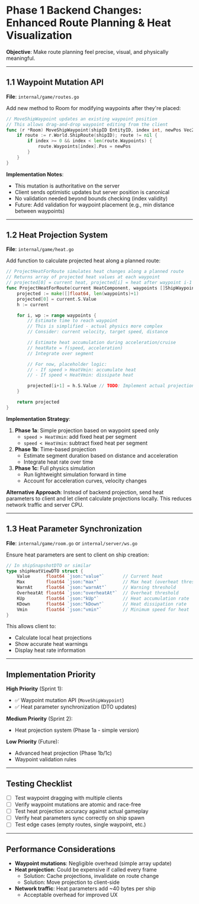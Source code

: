# Phase 1 Backend Changes: Enhanced Route Planning & Heat Visualization

**Objective**: Make route planning feel precise, visual, and physically meaningful.

---

## 1.1 Waypoint Mutation API

**File**: `internal/game/routes.go`

Add new method to Room for modifying waypoints after they're placed:

```go
// MoveShipWaypoint updates an existing waypoint position
// This allows drag-and-drop waypoint editing from the client
func (r *Room) MoveShipWaypoint(shipID EntityID, index int, newPos Vec2) {
    if route := r.World.ShipRoute(shipID); route != nil {
        if index >= 0 && index < len(route.Waypoints) {
            route.Waypoints[index].Pos = newPos
        }
    }
}
```

**Implementation Notes**:
- This mutation is authoritative on the server
- Client sends optimistic updates but server position is canonical
- No validation needed beyond bounds checking (index validity)
- Future: Add validation for waypoint placement (e.g., min distance between waypoints)

---

## 1.2 Heat Projection System

**File**: `internal/game/heat.go`

Add function to calculate projected heat along a planned route:

```go
// ProjectHeatForRoute simulates heat changes along a planned route
// Returns array of projected heat values at each waypoint
// projected[0] = current heat, projected[i] = heat after waypoint i-1
func ProjectHeatForRoute(current HeatComponent, waypoints []ShipWaypoint, now float64) []float64 {
    projected := make([]float64, len(waypoints)+1)
    projected[0] = current.S.Value
    h := current

    for i, wp := range waypoints {
        // Estimate time to reach waypoint
        // This is simplified - actual physics more complex
        // Consider: current velocity, target speed, distance

        // Estimate heat accumulation during acceleration/cruise
        // heatRate = f(speed, acceleration)
        // Integrate over segment

        // For now, placeholder logic:
        // - If speed > HeatVmin: accumulate heat
        // - If speed < HeatVmin: dissipate heat

        projected[i+1] = h.S.Value // TODO: Implement actual projection
    }

    return projected
}
```

**Implementation Strategy**:
1. **Phase 1a**: Simple projection based on waypoint speed only
   - `speed > HeatVmin`: add fixed heat per segment
   - `speed < HeatVmin`: subtract fixed heat per segment
2. **Phase 1b**: Time-based projection
   - Estimate segment duration based on distance and acceleration
   - Integrate heat rate over time
3. **Phase 1c**: Full physics simulation
   - Run lightweight simulation forward in time
   - Account for acceleration curves, velocity changes

**Alternative Approach**:
Instead of backend projection, send heat parameters to client and let client calculate projections locally. This reduces network traffic and server CPU.

---

## 1.3 Heat Parameter Synchronization

**File**: `internal/game/room.go` or `internal/server/ws.go`

Ensure heat parameters are sent to client on ship creation:

```go
// In shipSnapshotDTO or similar
type shipHeatViewDTO struct {
    Value      float64 `json:"value"`       // Current heat
    Max        float64 `json:"max"`         // Max heat (overheat threshold)
    WarnAt     float64 `json:"warnAt"`      // Warning threshold
    OverheatAt float64 `json:"overheatAt"`  // Overheat threshold
    KUp        float64 `json:"kUp"`         // Heat accumulation rate
    KDown      float64 `json:"kDown"`       // Heat dissipation rate
    Vmin       float64 `json:"vmin"`        // Minimum speed for heat
}
```

This allows client to:
- Calculate local heat projections
- Show accurate heat warnings
- Display heat rate information

---

## Implementation Priority

**High Priority** (Sprint 1):
- ✅ Waypoint mutation API (`MoveShipWaypoint`)
- ✅ Heat parameter synchronization (DTO updates)

**Medium Priority** (Sprint 2):
- Heat projection system (Phase 1a - simple version)

**Low Priority** (Future):
- Advanced heat projection (Phase 1b/1c)
- Waypoint validation rules

---

## Testing Checklist

- [ ] Test waypoint dragging with multiple clients
- [ ] Verify waypoint mutations are atomic and race-free
- [ ] Test heat projection accuracy against actual gameplay
- [ ] Verify heat parameters sync correctly on ship spawn
- [ ] Test edge cases (empty routes, single waypoint, etc.)

---

## Performance Considerations

- **Waypoint mutations**: Negligible overhead (simple array update)
- **Heat projection**: Could be expensive if called every frame
  - Solution: Cache projections, invalidate on route change
  - Solution: Move projection to client-side
- **Network traffic**: Heat parameters add ~40 bytes per ship
  - Acceptable overhead for improved UX
